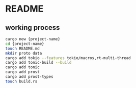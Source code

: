 # README
## working process

```bash
cargo new {project-name}
cd {project-name}
touch README.md
mkdir proto data
cargo add tokio --features tokio/macros,rt-multi-thread
cargo add tonic-build --build
cargo add tonic
cargo add prost
cargo add prost-types
touch build.rs
```
